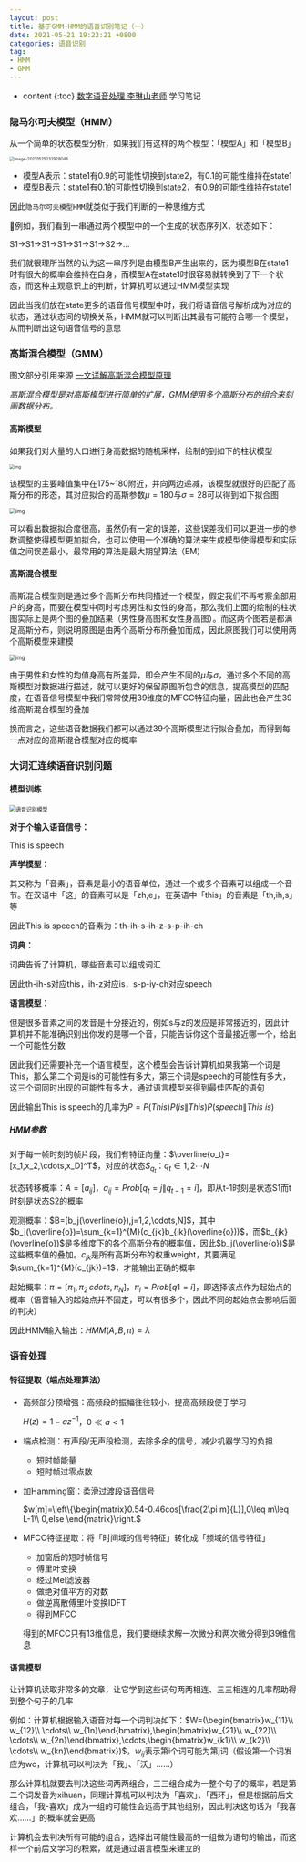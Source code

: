 ```yaml
---
layout: post
title: 基于GMM-HMM的语音识别笔记（一）
date: 2021-05-21 19:22:21 +0800
categories: 语音识别
tag: 
- HMM
- GMM
---
```


* content
{:toc}
[数字语音处理 李琳山老师](http://speech.ee.ntu.edu.tw/DSP2019Spring/) 学习笔记

### 隐马尔可夫模型（HMM）

从一个简单的状态模型分析，如果我们有这样的两个模型：「模型A」和「模型B」

<img src="https://yumik-xy.oss-cn-qingdao.aliyuncs.com/img/20210525232943.png!small" alt="image-20210525232928046" style="zoom:50%;" />

+ 模型A表示：state1有0.9的可能性切换到state2，有0.1的可能性维持在state1
+ 模型B表示：state1有0.1的可能性切换到state2，有0.9的可能性维持在state1

因此`隐马尔可夫模型HMM`就类似于我们判断的一种思维方式

🌰例如，我们看到一串通过两个模型中的一个生成的状态序列X，状态如下：

S1->S1->S1->S1->S1->S1->S2->…

我们就很理所当然的认为这一串序列是由模型B产生出来的，因为模型B在state1时有很大的概率会维持在自身，而模型A在state1时很容易就转换到了下一个状态，而这种主观意识上的判断，计算机可以通过HMM模型实现

因此当我们放在state更多的语音信号模型中时，我们将语音信号解析成为对应的状态，通过状态间的切换关系，HMM就可以判断出其最有可能符合哪一个模型，从而判断出这句语音信号的意思

### 高斯混合模型（GMM）

图文部分引用来源 [一文详解高斯混合模型原理](https://zhuanlan.zhihu.com/p/31103654)

*高斯混合模型是对高斯模型进行简单的扩展，GMM使用多个高斯分布的组合来刻画数据分布。*

#### 高斯模型

如果我们对大量的人口进行身高数据的随机采样，绘制的到如下的柱状模型

<img src="https://yumik-xy.oss-cn-qingdao.aliyuncs.com/img/20210526081526.jpeg!small" alt="img" style="zoom:50%;" />

该模型的主要峰值集中在175\~180附近，并向两边递减，该模型就很好的匹配了高斯分布的形态，其对应拟合的高斯参数$\mu=180$与$\sigma=28$可以得到如下拟合图

<img src="https://yumik-xy.oss-cn-qingdao.aliyuncs.com/img/20210526081529.jpeg!small" alt="img" style="zoom: 67%;" />

可以看出数据拟合度很高，虽然仍有一定的误差，这些误差我们可以更进一步的参数调整使得模型更加拟合，也可以使用一个准确的算法来生成模型使得模型和实际值之间误差最小，最常用的算法是最大期望算法（EM）

#### 高斯混合模型

高斯混合模型则是通过多个高斯分布共同描述一个模型，假定我们不再考察全部用户的身高，而要在模型中同时考虑男性和女性的身高，那么我们上面的绘制的柱状图实际上是两个图的叠加结果（男性身高图和女性身高图）。而这两个图若是都满足高斯分布，则说明原图是由两个高斯分布所叠加而成，因此原图我们可以使用两个高斯模型来建模

<img src="https://yumik-xy.oss-cn-qingdao.aliyuncs.com/img/20210526082436.jpeg!small" alt="img" style="zoom:67%;" />

由于男性和女性的均值身高有所差异，即会产生不同的$\mu$与$\sigma$，通过多个不同的高斯模型对数据进行描述，就可以更好的保留原图所包含的信息，提高模型的匹配度，在语音信号模型中我们常常使用39维度的MFCC特征向量，因此也会产生39维高斯混合模型的叠加

换而言之，这些语音数据我们都可以通过39个高斯模型进行拟合叠加，而得到每一点对应的高斯混合模型对应的概率

### 大词汇连续语音识别问题



#### 模型训练

<img src="https://yumik-xy.oss-cn-qingdao.aliyuncs.com/img/20210526073937.png!small" alt="语音识别模型" style="zoom:67%;" />

**对于个输入语音信号：**

This is speech

**声学模型：**

其又称为「音素」，音素是最小的语音单位，通过一个或多个音素可以组成一个音节。在汉语中「这」的音素可以是「zh,e」，在英语中「this」的音素是「th,ih,s」等

因此This is speech的音素为：th-ih-s-ih-z-s-p-ih-ch

**词典：**

词典告诉了计算机，哪些音素可以组成词汇

因此th-ih-s对应this，ih-z对应is，s-p-iy-ch对应speech

**语言模型：**

但是很多音素之间的发音是十分接近的，例如s与z的发应是非常接近的，因此计算机并不能准确识别出你发的是哪一个音，只能告诉你这个音最接近哪一个，给出一个可能性分数

因此我们还需要补充一个语言模型，这个模型会告诉计算机如果我第一个词是This，那么第二个词是is的可能性有多大，第三个词是speech的可能性有多大，这三个词同时出现的可能性有多大，通过语言模型来得到最佳匹配的语句

因此输出This is speech的几率为$P=P(This)P(is\|This)P(speech\|This\ is)$

##### HMM参数

对于每一帧时刻的帧片段，我们有特征向量：$\overline{o_t}=[x_1,x_2,\cdots,x_D]^T$，对应的状态$S_{q_t}$：$q_t\in{1,2\cdots N}$

状态转移概率：$A=[a_{ij}]$，$a_{ij}=Prob[q_t=j\|q_{t-1}=i]$，即从t-1时刻是状态S1而t时刻是状态S2的概率

观测概率：$B=[b_j(\overline{o}),j=1,2,\cdots,N]$，其中$b_j(\overline{o})=\sum_{k=1}^{M}(c_{jk}b_{jk}(\overline{o}))$，而$b_{jk}(\overline{o})$是多维度下的各个高斯分布的概率值，因此$b_j(\overline{o})$是这些概率值的叠加。$c_{jk}$是所有高斯分布的权重weight，其要满足$\sum_{k=1}^{M}(c_{jk})=1$，才能输出正确的概率

起始概率：$\pi=[\pi_1,\pi_2\,cdots,\pi_N]$，$\pi_i=Prob[q1=i]$，即选择该点作为起始点的概率（语音输入的起始点并不固定，可以有很多个，因此不同的起始点会影响后面的判决）

因此HMM输入输出：$HMM(A,B,\pi)=\lambda$

### 语音处理

#### 特征提取（端点处理算法）

+ 高频部分预增强：高频段的振幅往往较小，提高高频段便于学习

  $H(z)=1-az^{-1}$，$0\ll a<1$

+ 端点检测：有声段/无声段检测，去除多余的信号，减少机器学习的负担

  + 短时帧能量
  + 短时帧过零点数

+ 加Hamming窗：柔滑过渡段语音信号

  $w[m]=\left\{\begin{matrix}0.54-0.46cos[\frac{2\pi m}{L}],0\leq m\leq L-1\\ 0,else \end{matrix}\right.$
  
+ MFCC特征提取：将「时间域的信号特征」转化成「频域的信号特征」

  + 加窗后的短时帧信号
  + 傅里叶变换
  + 经过Mel滤波器
  + 做绝对值平方的对数
  + 做逆离散傅里叶变换IDFT
  + 得到MFCC

  得到的MFCC只有13维信息，我们要继续求解一次微分和两次微分得到39维信息

#### 语言模型

让计算机读取非常多的文章，让它学到这些词句两两相连、三三相连的几率帮助得到整个句子的几率

例如：计算机根据输入语音对每一个词判决如下：$W=(\begin{bmatrix}w_{11}\\ w_{12}\\ \cdots\\ w_{1n}\end{bmatrix},\begin{bmatrix}w_{21}\\ w_{22}\\ \cdots\\ w_{2n}\end{bmatrix},\cdots,\begin{bmatrix}w_{k1}\\ w_{k2}\\ \cdots\\ w_{kn}\end{bmatrix})$，$w_{ij}$表示第i个词可能为第j词（假设第一个词发应为wo，计算机可以判决为「我」、「沃」……）

那么计算机就要去判决这些词两两组合，三三组合成为一整个句子的概率，若是第二个词发音为xihuan，同理计算机可以判决为「喜欢」、「西环」，但是根据前后文组合，「我-喜欢」成为一组的可能性会远高于其他组别，因此判决这句话为「我喜欢……」的概率就会更高

计算机会去判决所有可能的组合，选择出可能性最高的一组做为语句的输出，而这样一个前后文学习的积累，就是通过语言模型来建立的





